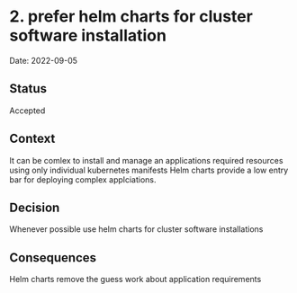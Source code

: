 # 2. prefer helm charts for cluster software installation

Date: 2022-09-05

## Status

Accepted

## Context

It can be comlex to install and manage an applications required resources using only individual kubernetes manifests
Helm charts provide a low entry bar for deploying complex applciations.

## Decision

Whenever possible use helm charts for cluster software installations

## Consequences

Helm charts remove the guess work about application requirements
